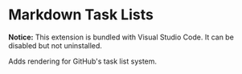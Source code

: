 # Markdown Task Lists

**Notice:** This extension is bundled with Visual Studio Code. It can be disabled but not uninstalled.

Adds rendering for GitHub's task list system.

